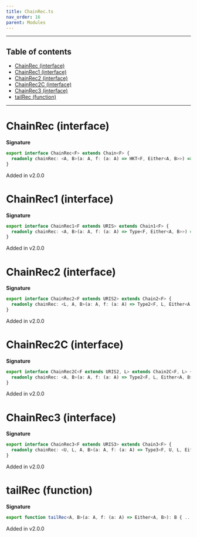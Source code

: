 ```yaml
---
title: ChainRec.ts
nav_order: 16
parent: Modules
---
```


---

<h2 class="text-delta">Table of contents</h2>

- [ChainRec (interface)](#chainrec-interface)
- [ChainRec1 (interface)](#chainrec1-interface)
- [ChainRec2 (interface)](#chainrec2-interface)
- [ChainRec2C (interface)](#chainrec2c-interface)
- [ChainRec3 (interface)](#chainrec3-interface)
- [tailRec (function)](#tailrec-function)

---

# ChainRec (interface)

**Signature**

```ts
export interface ChainRec<F> extends Chain<F> {
  readonly chainRec: <A, B>(a: A, f: (a: A) => HKT<F, Either<A, B>>) => HKT<F, B>
}
```

Added in v2.0.0

# ChainRec1 (interface)

**Signature**

```ts
export interface ChainRec1<F extends URIS> extends Chain1<F> {
  readonly chainRec: <A, B>(a: A, f: (a: A) => Type<F, Either<A, B>>) => Type<F, B>
}
```

Added in v2.0.0

# ChainRec2 (interface)

**Signature**

```ts
export interface ChainRec2<F extends URIS2> extends Chain2<F> {
  readonly chainRec: <L, A, B>(a: A, f: (a: A) => Type2<F, L, Either<A, B>>) => Type2<F, L, B>
}
```

Added in v2.0.0

# ChainRec2C (interface)

**Signature**

```ts
export interface ChainRec2C<F extends URIS2, L> extends Chain2C<F, L> {
  readonly chainRec: <A, B>(a: A, f: (a: A) => Type2<F, L, Either<A, B>>) => Type2<F, L, B>
}
```

Added in v2.0.0

# ChainRec3 (interface)

**Signature**

```ts
export interface ChainRec3<F extends URIS3> extends Chain3<F> {
  readonly chainRec: <U, L, A, B>(a: A, f: (a: A) => Type3<F, U, L, Either<A, B>>) => Type3<F, U, L, B>
}
```

Added in v2.0.0

# tailRec (function)

**Signature**

```ts
export function tailRec<A, B>(a: A, f: (a: A) => Either<A, B>): B { ... }
```

Added in v2.0.0
